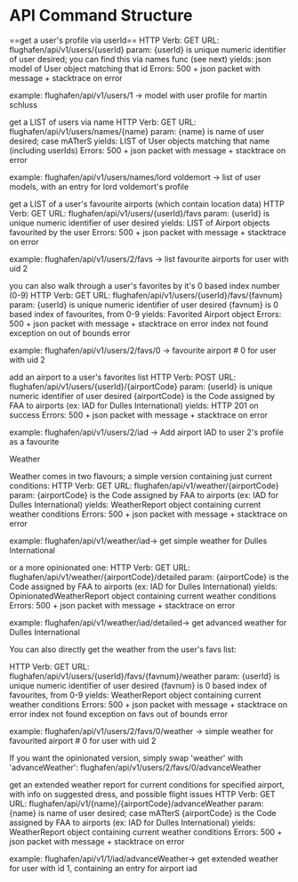 


# API Command Structure


==get a user's profile via userId==
HTTP Verb:	GET 
URL:		flughafen/api/v1/users/{userId}
param:		{userId} is unique numeric identifier of user desired; you can find this via names func (see next)
yields:		json model of User object matching that id
Errors:		500 + json packet with message + stacktrace on error

example:	flughafen/api/v1/users/1 -> model with user profile for martin schluss

get a LIST of users via name
HTTP Verb:	GET 
URL:		flughafen/api/v1/users/names/{name}
param:		{name} is name of user desired; case mATterS
yields:		LIST of User objects matching that name (including userIds)
Errors:		500 + json packet with message + stacktrace on error

example:	flughafen/api/v1/users/names/lord voldemort -> list of user models, with an entry for lord voldemort's profile

get a LIST of a user's favourite airports (which contain location data)
HTTP Verb:	GET 
URL:		flughafen/api/v1/users/{userId}/favs
param:		{userId} is unique numeric identifier of user desired
yields:		LIST of Airport objects favourited by the user
Errors:		500 + json packet with message + stacktrace on error

example:	flughafen/api/v1/users/2/favs -> list favourite airports for user with uid 2

you can also walk through a user's favorites by it's 0 based index number (0-9)
HTTP Verb:	GET 
URL:		flughafen/api/v1/users/{userId}/favs/{favnum}
param:		{userId} is unique numeric identifier of user desired
			{favnum} is 0 based index of favourites, from 0-9
yields:		Favorited Airport object
Errors:		500 + json packet with message + stacktrace on error
			index not found exception on out of bounds error

example:	flughafen/api/v1/users/2/favs/0 ->  favourite airport # 0 for user with uid 2

add an airport to a user's favorites list
HTTP Verb:	POST 
URL:		flughafen/api/v1/users/{userId}/{airportCode}
param:		{userId} is unique numeric identifier of user desired
			{airportCode} is the Code assigned by FAA to airports (ex: IAD for Dulles International) 
yields:		HTTP 201 on success
Errors:		500 + json packet with message + stacktrace on error

example:	flughafen/api/v1/users/2/iad -> Add airport IAD to user 2's profile as a favourite

Weather


Weather comes in two flavours; a simple version containing just current conditions:
HTTP Verb:	GET 
URL:		flughafen/api/v1/weather/{airportCode}
param:		{airportCode} is the Code assigned by FAA to airports (ex: IAD for Dulles International)
yields:		WeatherReport object containing current weather conditions
Errors:		500 + json packet with message + stacktrace on error

example:	flughafen/api/v1/weather/iad-> get simple weather for Dulles International

or a more opinionated one:
HTTP Verb:	GET 
URL:		flughafen/api/v1/weather/{airportCode}/detailed
param:		{airportCode} is the Code assigned by FAA to airports (ex: IAD for Dulles International)
yields:		OpinionatedWeatherReport object containing current weather conditions
Errors:		500 + json packet with message + stacktrace on error

example:	flughafen/api/v1/weather/iad/detailed-> get advanced weather for Dulles International


You can also directly get the weather from the user's favs list:


HTTP Verb:	GET 
URL:		flughafen/api/v1/users/{userId}/favs/{favnum}/weather
param:		{userId} is unique numeric identifier of user desired
			{favnum} is 0 based index of favourites, from 0-9
yields:		WeatherReport object containing current weather conditions
Errors:		500 + json packet with message + stacktrace on error
			index not found exception on favs out of bounds error

example:	flughafen/api/v1/users/2/favs/0/weather -> simple weather for favourited airport # 0 for user with uid 2

If you want the opinionated version, simply swap 'weather' with 'advanceWeather':
flughafen/api/v1/users/2/favs/0/advanceWeather

get an extended weather report for current conditions for specified airport, with info on suggested dress, and possible flight issues
HTTP Verb:	GET 
URL:		flughafen/api/v1/{name}/{airportCode}/advanceWeather
param:		{name} is name of user desired; case mATterS
			{airportCode} is the Code assigned by FAA to airports (ex: IAD for Dulles International)
yields:		WeatherReport object containing current weather conditions
Errors:		500 + json packet with message + stacktrace on error

example:	flughafen/api/v1/1/iad/advanceWeather-> get extended weather for user with id 1, containing an entry for airport iad








